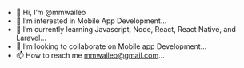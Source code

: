 - 👋 Hi, I’m @mmwaileo
- 👀 I’m interested in Mobile App Development...
- 🌱 I’m currently learning Javascript, Node, React, React Native, and Laravel...
- 💞️ I’m looking to collaborate on Mobile app Development...
- 📫 How to reach me mmwaileo@gmail.com...

<!---
mmwaileo/mmwaileo is a ✨ special ✨ repository because its `README.md` (this file) appears on your GitHub profile.
You can click the Preview link to take a look at your changes.
--->
